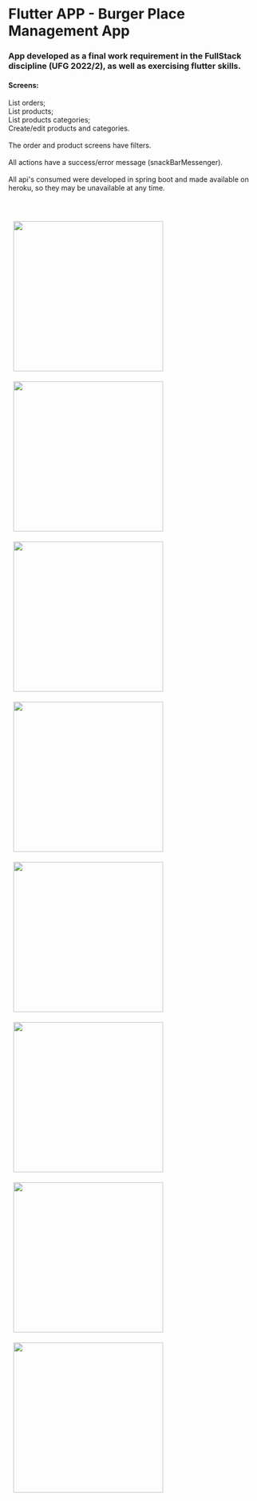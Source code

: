 # Flutter APP - Burger Place Management App

### App developed as a final work requirement in the FullStack discipline (UFG 2022/2), as well as exercising flutter skills.

#### Screens:

List orders;
<br>
List products;
<br>
List products categories;
<br>
Create/edit products and categories.
<br><br>
The order and product screens have filters.
<br><br>
All actions have a success/error message (snackBarMessenger).
<br><br>
All api's consumed were developed in spring boot and made available on heroku, so they may be unavailable at any time.
<br><br><br>


<img src="https://user-images.githubusercontent.com/45150141/189739150-93facc7d-b736-4fa7-9526-4f95dd63b685.png" width="300px" style="margin: 10px;"> <img src="https://user-images.githubusercontent.com/45150141/189739156-3e905f8e-7c97-43ad-80a4-4d4ac4b4d704.png" width="300px" style="margin: 10px;">
<img src="https://user-images.githubusercontent.com/45150141/189739161-181ae364-2b31-480c-b8aa-80b439a72a95.png" width="300px" style="margin: 10px;"> <img src="https://user-images.githubusercontent.com/45150141/189739164-b50674b4-f99a-4da7-b3fb-a485e8e90d55.png" width="300px" style="margin: 10px;">
<img src="https://user-images.githubusercontent.com/45150141/189739166-5a33b6d0-d02e-45be-bd70-c4b431367f1c.png" width="300px" style="margin: 10px;"> <img src="https://user-images.githubusercontent.com/45150141/189739167-24c70107-4972-4f3f-81fc-e8dcb9b6115b.png" width="300px" style="margin: 10px;">
<img src="https://user-images.githubusercontent.com/45150141/189739169-6d8ead69-6ac7-4b07-ab56-5bee6f497026.png" width="300px" style="margin: 10px;"> <img src="https://user-images.githubusercontent.com/45150141/189739170-30836539-7140-427c-9c4e-783151fb0c2a.png" width="300px" style="margin: 10px;">
